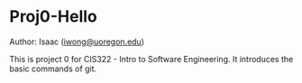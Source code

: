 # Proj0-Hello
Author: Isaac (iwong@uoregon.edu)

This is project 0 for CIS322 - Intro to Software Engineering.
It introduces the basic commands of git.